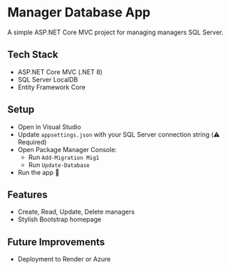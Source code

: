 # Manager Database App

A simple ASP.NET Core MVC project for managing managers  SQL Server.

## Tech Stack
- ASP.NET Core MVC (.NET 8)
- SQL Server LocalDB
- Entity Framework Core

## Setup
- Open in Visual Studio
- Update `appsettings.json` with your SQL Server connection string (⚠️ Required)
- Open Package Manager Console:
  - Run `Add-Migration Mig1`
  - Run `Update-Database`
- Run the app 🚀


## Features
- Create, Read, Update, Delete managers
- Stylish Bootstrap homepage

## Future Improvements
- Deployment to Render or Azure
